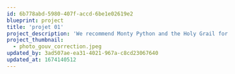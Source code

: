 ```yaml
---
id: 6b778abd-5980-407f-accd-6be1e02619e2
blueprint: project
title: 'projet 01'
project_description: 'We recommend Monty Python and the Holy Grail for some light-humoured dummy text. Get ready for plenty of religious references that fail to make sense – Monty Python fans know what we mean'
project_thumbnail:
  - photo_gouv_correction.jpeg
updated_by: 3ad507ae-ea31-4021-967a-c8cd23067640
updated_at: 1674140512
---
```

